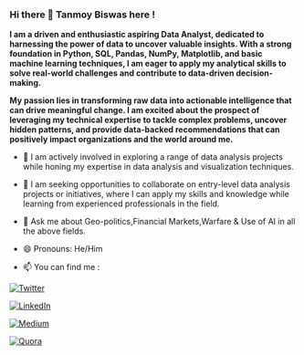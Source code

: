### Hi there 👋 Tanmoy Biswas here !


**I am a driven and enthusiastic aspiring Data Analyst, dedicated to harnessing the power of data to uncover valuable insights. With a strong foundation in Python, SQL, Pandas, NumPy, Matplotlib, and basic machine learning techniques, I am eager to apply my analytical skills to solve real-world challenges and contribute to data-driven decision-making.**

**My passion lies in transforming raw data into actionable intelligence that can drive meaningful change. I am excited about the prospect of leveraging my technical expertise to tackle complex problems, uncover hidden patterns, and provide data-backed recommendations that can positively impact organizations and the world around me.**
- 🔭 I am actively involved in exploring a range of data analysis projects while honing my expertise in data analysis and visualization techniques.

- 👯 I am seeking opportunities to collaborate on entry-level data analysis projects or initiatives, where I can apply my skills and knowledge while learning from experienced professionals in the field.

- 💬 Ask me about Geo-politics,Financial Markets,Warfare & Use of AI in all the above fields.

- 😄 Pronouns: He/Him
  
- 📫 You can find me :
 
 [![Twitter](https://img.icons8.com/material-rounded/24/twitter.png)](https://twitter.com/tanmay171)
 
 [![LinkedIn](https://icons8.com/icon/wWBzvvvi0f5P/linkedin)](https://www.linkedin.com/in/biswas007/)

 [![Medium](https://icons8.com/icon/LHTE9jc2nzzG/medium)]([https://medium.com/@your_medium_username](https://medium.com/@biswas007))

 [![Quora](https://img.icons8.com/sf-ultralight/25/quora.png)]([https://www.quora.com/profile/your_quora_username](https://tanmoysden.quora.com/))

